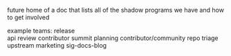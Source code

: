 future home of a doc that lists all of the shadow programs we have and how to get involved  

example teams:
release  
api review
contributor summit planning
contributor/community repo triage
upstream marketing
sig-docs-blog  
